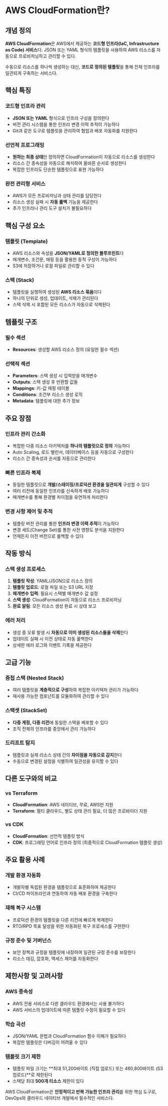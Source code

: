 # AWS CloudFormation란?

## 개념 정의
**AWS CloudFormation**은 AWS에서 제공하는 **코드형 인프라(IaC, Infrastructure as Code) 서비스**다. JSON 또는 YAML 형식의 템플릿을 사용하여 AWS 리소스를 자동으로 프로비저닝하고 관리할 수 있다.

수동으로 리소스를 하나씩 생성하는 대신, **코드로 정의된 템플릿**을 통해 전체 인프라를 일관되게 구축하는 서비스다.

## 핵심 특징

### **코드형 인프라 관리**
- **JSON 또는 YAML** 형식으로 인프라 구성을 정의한다
- 버전 관리 시스템을 통한 인프라 변경 이력 추적이 가능하다
- Git과 같은 도구로 템플릿을 관리하여 협업과 배포 자동화를 지원한다

### **선언적 프로그래밍**
- **원하는 최종 상태**만 정의하면 CloudFormation이 자동으로 리소스를 생성한다
- 리소스 간 종속성을 자동으로 해석하여 올바른 순서로 생성한다
- 복잡한 인프라도 단순한 템플릿으로 표현 가능하다

### **완전 관리형 서비스**
- AWS가 모든 프로비저닝과 상태 관리를 담당한다
- 리소스 생성 실패 시 **자동 롤백** 기능을 제공한다
- 추가 인프라나 관리 도구 설치가 불필요하다

## 핵심 구성 요소

### **템플릿 (Template)**
- AWS 리소스와 속성을 **JSON/YAML로 정의한 블루프린트**다
- 매개변수, 조건문, 매핑 등을 활용한 동적 구성이 가능하다
- S3에 저장하거나 로컬 파일로 관리할 수 있다

### **스택 (Stack)**
- 템플릿을 실행하여 생성된 **AWS 리소스 묶음**이다
- 하나의 단위로 생성, 업데이트, 삭제가 관리된다
- 스택 삭제 시 포함된 모든 리소스가 자동으로 삭제된다

## 템플릿 구조

### **필수 섹션**
- **Resources**: 생성할 AWS 리소스 정의 (유일한 필수 섹션)

### **선택적 섹션**
- **Parameters**: 스택 생성 시 입력받을 매개변수
- **Outputs**: 스택 생성 후 반환할 값들
- **Mappings**: 키-값 매핑 테이블
- **Conditions**: 조건부 리소스 생성 로직
- **Metadata**: 템플릿에 대한 추가 정보

## 주요 장점

### **인프라 관리 간소화**
- 복잡한 다중 리소스 아키텍처를 **하나의 템플릿으로 정의** 가능하다
- Auto Scaling, 로드 밸런서, 데이터베이스 등을 자동으로 구성한다
- 리소스 간 종속성과 순서를 자동으로 관리한다

### **빠른 인프라 복제**
- 동일한 템플릿으로 **개발/스테이징/프로덕션 환경을 일관되게** 구성할 수 있다
- 여러 리전에 동일한 인프라를 신속하게 배포 가능하다
- 매개변수를 통해 환경별 차이점을 유연하게 처리한다

### **변경 사항 제어 및 추적**
- 템플릿 버전 관리를 통한 **인프라 변경 이력 추적**이 가능하다
- 변경 세트(Change Set)를 통한 사전 영향도 분석을 지원한다
- 언제든지 이전 버전으로 롤백할 수 있다

## 작동 방식

### **스택 생성 프로세스**
1. **템플릿 작성**: YAML/JSON으로 리소스 정의
2. **템플릿 업로드**: 로컬 파일 또는 S3 URL 지정
3. **매개변수 입력**: 필요시 스택별 매개변수 값 설정
4. **스택 생성**: CloudFormation이 자동으로 리소스 프로비저닝
5. **완료 알림**: 모든 리소스 생성 완료 시 상태 보고

### **에러 처리**
- 생성 중 오류 발생 시 **자동으로 이미 생성된 리소스들을 삭제**한다
- 업데이트 실패 시 이전 상태로 자동 롤백한다
- 상세한 에러 로그와 이벤트 기록을 제공한다

## 고급 기능

### **중첩 스택 (Nested Stack)**
- 여러 템플릿을 **계층적으로 구성**하여 복잡한 아키텍처 관리가 가능하다
- 재사용 가능한 컴포넌트를 모듈화하여 관리할 수 있다

### **스택셋 (StackSet)**
- **다중 계정, 다중 리전**에 동일한 스택을 배포할 수 있다
- 조직 전체의 인프라를 중앙에서 관리 가능하다

### **드리프트 탐지**
- 템플릿과 실제 리소스 상태 간의 **차이점을 자동으로 감지**한다
- 수동으로 변경된 설정을 식별하여 일관성을 유지할 수 있다

## 다른 도구와의 비교

### **vs Terraform**
- **CloudFormation**: AWS 네이티브, 무료, AWS만 지원
- **Terraform**: 멀티 클라우드, 별도 상태 관리 필요, 더 많은 프로바이더 지원

### **vs CDK**
- **CloudFormation**: 선언적 템플릿 방식
- **CDK**: 프로그래밍 언어로 인프라 정의 (최종적으로 CloudFormation 템플릿 생성)

## 주요 활용 사례

### **개발 환경 자동화**
- 개발자별 독립된 환경을 템플릿으로 표준화하여 제공한다
- CI/CD 파이프라인과 연동하여 자동 배포 환경을 구축한다

### **재해 복구 시스템**
- 프로덕션 환경의 템플릿을 다른 리전에 빠르게 복제한다
- RTO/RPO 목표 달성을 위한 자동화된 복구 프로세스를 구현한다

### **규정 준수 및 거버넌스**
- 보안 정책과 규정을 템플릿에 내장하여 일관된 규정 준수를 보장한다
- 리소스 태깅, 암호화, 액세스 제어를 자동화한다

## 제한사항 및 고려사항

### **AWS 종속성**
- AWS 전용 서비스로 다른 클라우드 환경에서는 사용 불가하다
- AWS 서비스의 업데이트에 따른 템플릿 수정이 필요할 수 있다

### **학습 곡선**
- JSON/YAML 문법과 CloudFormation 함수 이해가 필요하다
- 복잡한 템플릿은 디버깅이 어려울 수 있다

### **템플릿 크기 제한**
- 템플릿 파일 크기는 **최대 51,200바이트 (직접 업로드) 또는 460,800바이트 (S3 업로드)**로 제한된다
- 스택당 최대 **500개 리소스** 제한이 있다

AWS CloudFormation은 **안정적이고 반복 가능한 인프라 관리**를 위한 핵심 도구로, DevOps와 클라우드 네이티브 개발에서 필수적인 서비스다.
